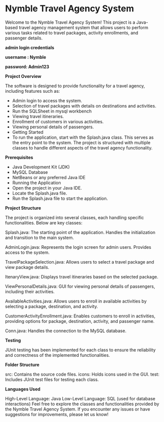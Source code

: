 # Nymble Travel Agency System
Welcome to the Nymble Travel Agency System! This project is a Java-based travel agency management system that allows users to perform various tasks related to travel packages, activity enrollments, and passenger details.

**admin login credentials**

**username : Nymble**

**password: Admin123**


**Project Overview**

The software is designed to provide functionality for a travel agency, including features such as:

- Admin login to access the system.
- Selection of travel packages with details on destinations and activities.
- Run the SQLSheet in mysql workbench
- Viewing travel itineraries.
- Enrollment of customers in various activities.
- Viewing personal details of passengers.
- Getting Started
- To run the application, start with the Splash.java class. This serves as the entry point to the system. The project is structured with multiple classes to handle different aspects of the travel agency functionality.

**Prerequisites**

- Java Development Kit (JDK)
- MySQL Database
- NetBeans or any preferred Java IDE
- Running the Application
- Open the project in your Java IDE.
- Locate the Splash.java file.
- Run the Splash.java file to start the application.

**Project Structure**

The project is organized into several classes, each handling specific functionalities. Below are key classes:

Splash.java: The starting point of the application. Handles the initialization and transition to the main system.

AdminLogin.java: Represents the login screen for admin users. Provides access to the system.

TravelPackageSelection.java: Allows users to select a travel package and view package details.

ItenaryView.java: Displays travel itineraries based on the selected package.

ViewPersonalDetails.java: GUI for viewing personal details of passengers, including their activities.

AvailableActivities.java: Allows users to enroll in available activities by selecting a package, destination, and activity.

CustomerActivityEnrollment.java: Enables customers to enroll in activities, providing options for package, destination, activity, and passenger name.

Conn.java: Handles the connection to the MySQL database.

**Testing**

JUnit testing has been implemented for each class to ensure the reliability and correctness of the implemented functionalities.

**Folder Structure**

src: Contains the source code files.
icons: Holds icons used in the GUI.
test: Includes JUnit test files for testing each class.

**Languages Used**

High-Level Language: Java
Low-Level Language: SQL (used for database interactions)
Feel free to explore the classes and functionalities provided by the Nymble Travel Agency System. If you encounter any issues or have suggestions for improvements, please let us know!
